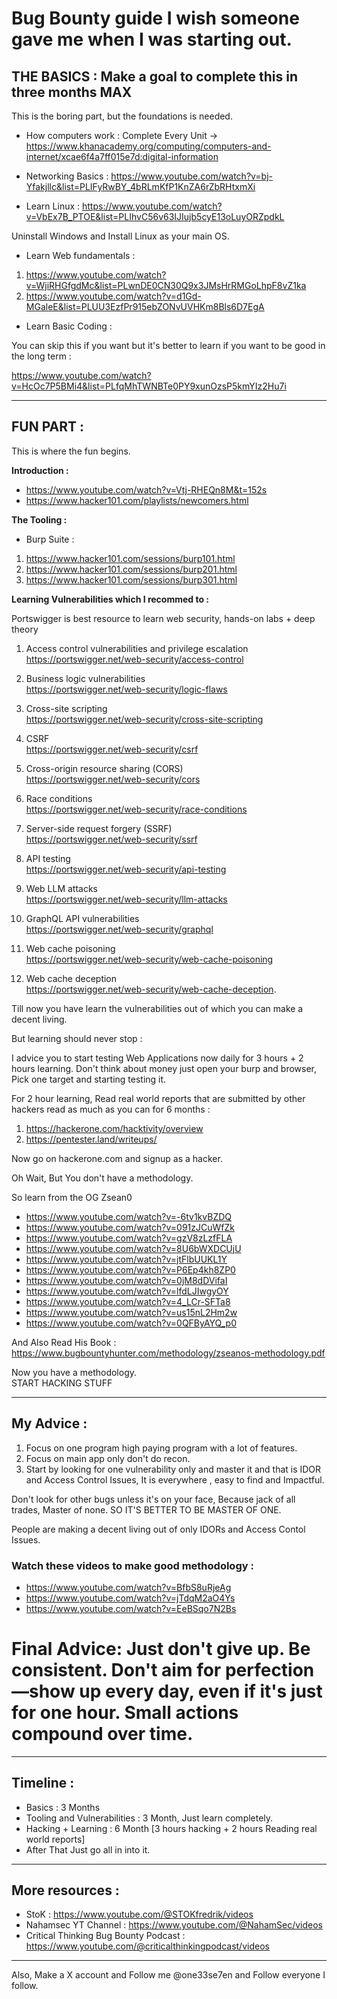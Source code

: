 # Bug Bounty guide I wish someone gave me when I was starting out.

## THE BASICS : Make a goal to complete this in three months MAX

This is the boring part, but the foundations is needed.

- How computers work : Complete Every Unit -> https://www.khanacademy.org/computing/computers-and-internet/xcae6f4a7ff015e7d:digital-information

- Networking Basics : https://www.youtube.com/watch?v=bj-Yfakjllc&list=PLIFyRwBY_4bRLmKfP1KnZA6rZbRHtxmXi

- Learn Linux : https://www.youtube.com/watch?v=VbEx7B_PTOE&list=PLIhvC56v63IJIujb5cyE13oLuyORZpdkL

Uninstall Windows and Install Linux as your main OS.

- Learn Web fundamentals : 

1. https://www.youtube.com/watch?v=WjiRHGfgdMc&list=PLwnDE0CN30Q9x3JMsHrRMGoLhpF8vZ1ka  
2. https://www.youtube.com/watch?v=d1Gd-MGaleE&list=PLUU3EzfPr915ebZONvUVHKm8Bls6D7EgA

- Learn Basic Coding :

You can skip this if you want but it's better to learn if you want to be good in the long term :

https://www.youtube.com/watch?v=HcOc7P5BMi4&list=PLfqMhTWNBTe0PY9xunOzsP5kmYIz2Hu7i

---

## FUN PART :  
This is where the fun begins.

**Introduction :**  
- https://www.youtube.com/watch?v=Vtj-RHEQn8M&t=152s
- https://www.hacker101.com/playlists/newcomers.html

**The Tooling :**

- Burp Suite :

1. https://www.hacker101.com/sessions/burp101.html  
2. https://www.hacker101.com/sessions/burp201.html  
3. https://www.hacker101.com/sessions/burp301.html

**Learning Vulnerabilities which I recommed to :**

Portswigger is best resource to learn web security, hands-on labs + deep theory

1. Access control vulnerabilities and privilege escalation  
https://portswigger.net/web-security/access-control

2. Business logic vulnerabilities  
https://portswigger.net/web-security/logic-flaws

3. Cross-site scripting  
https://portswigger.net/web-security/cross-site-scripting

4. CSRF  
https://portswigger.net/web-security/csrf

5. Cross-origin resource sharing (CORS)  
https://portswigger.net/web-security/cors

6. Race conditions  
https://portswigger.net/web-security/race-conditions

7. Server-side request forgery (SSRF)  
https://portswigger.net/web-security/ssrf

8. API testing  
https://portswigger.net/web-security/api-testing

9. Web LLM attacks  
https://portswigger.net/web-security/llm-attacks

10. GraphQL API vulnerabilities  
https://portswigger.net/web-security/graphql

11. Web cache poisoning  
https://portswigger.net/web-security/web-cache-poisoning

12. Web cache deception  
https://portswigger.net/web-security/web-cache-deception.

Till now you have learn the vulnerabilities out of which you can make a decent living.

But learning should never stop : 

I advice you to start testing Web Applications now daily for 3 hours + 2 hours learning. Don't think about money just open your burp and browser, Pick one target and starting testing it.

For 2 hour learning, Read real world reports that are submitted by other hackers read as much as you can for 6 months :

1. https://hackerone.com/hacktivity/overview  
2. https://pentester.land/writeups/

Now go on hackerone.com and signup as a hacker.

Oh Wait, But You don't have a methodology.

So learn from the OG Zsean0
- https://www.youtube.com/watch?v=-6tv1kvBZDQ  
- https://www.youtube.com/watch?v=091zJCuWfZk  
- https://www.youtube.com/watch?v=gzV8zLzfFLA  
- https://www.youtube.com/watch?v=8U6bWXDCUjU  
- https://www.youtube.com/watch?v=jtFlbUUKL1Y  
- https://www.youtube.com/watch?v=P6Ep4kh8ZP0  
- https://www.youtube.com/watch?v=0jM8dDVifaI  
- https://www.youtube.com/watch?v=lfdLJIwgyOY  
- https://www.youtube.com/watch?v=4_LCr-SFTa8  
- https://www.youtube.com/watch?v=us15nL2Hm2w  
- https://www.youtube.com/watch?v=0QFByAYQ_p0

And Also Read His Book :  
https://www.bugbountyhunter.com/methodology/zseanos-methodology.pdf

Now you have a methodology.  
START HACKING STUFF

---

## My Advice :

1. Focus on one program high paying program with a lot of features.
2. Focus on main app only don't do recon.
3. Start by looking for one vulnerability only and master it and that is IDOR and Access Control Issues, It is everywhere , easy to find and Impactful.

Don't look for other bugs unless it's on your face, Because jack of all trades, Master of none. SO IT'S BETTER TO BE MASTER OF ONE.

People are making a decent living out of only IDORs and Access Contol Issues.

### Watch these videos to make good methodology :
- https://www.youtube.com/watch?v=BfbS8uRjeAg
- https://www.youtube.com/watch?v=jTdqM2aO4Ys
- https://www.youtube.com/watch?v=EeBSqo7N2Bs

# Final Advice: Just don't give up. Be consistent. Don't aim for perfection—show up every day, even if it's just for one hour. Small actions compound over time.

---

## Timeline :

- Basics : 3 Months
- Tooling and Vulnerabilities : 3 Month, Just learn completely.  
- Hacking + Learning : 6 Month [3 hours hacking + 2 hours Reading real world reports]
- After That Just go all in into it.

---
## More resources :
- StoK : https://www.youtube.com/@STOKfredrik/videos
- Nahamsec YT Channel : https://www.youtube.com/@NahamSec/videos
- Critical Thinking Bug Bounty Podcast : https://www.youtube.com/@criticalthinkingpodcast/videos
---
  

Also, Make a X account and Follow me @one33se7en and Follow everyone I follow.
